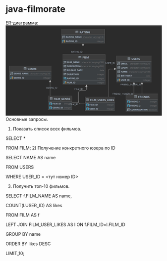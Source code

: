 # java-filmorate
ER-диаграмма:
![ER-диаграмма](Filmorate.jpg)
Основные запросы. 
1) Показать список всех фильмов.

SELECT *

FROM FILM;
2) Получение конкретного юзера по ID

SELECT NAME AS name

FROM USERS

WHERE USER_ID = <тут номер ID>

3) Получить топ-10 фильмов.

SELECT f.FILM_NAME AS name,

COUNT(l.USER_ID) AS likes

FROM FILM AS f

LEFT JOIN FILM_USER_LIKES AS l ON f.FILM_ID=l.FILM_ID

GROUP BY name

ORDER BY likes DESC

LIMIT_10;

